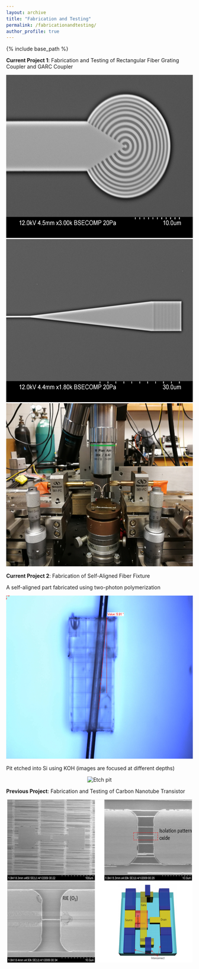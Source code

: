 ```yaml
---
layout: archive
title: "Fabrication and Testing"
permalink: /fabricationandtesting/
author_profile: true
---
```


{% include base_path %}

**Current Project 1**: Fabrication and Testing of Rectangular Fiber Grating Coupler and GARC Coupler

<center><img src="/images/i2.jpg" alt="Circular Grating" style="width:600px;height:440px;"></center>

<center><img src="/images/j8.jpg" alt="Rectangular Grating" style="width:600px;height:440px;"></center>

<center><img src="/images/probe_stage.jpg" alt="Probe Stage" style="width:600px;height:440px;"></center>


**Current Project 2**: Fabrication of Self-Aligned Fiber Fixture 

A self-aligned part fabricated using two-photon polymerization 
<center><img src="/images/fiber_fixture_16.jpg" alt="Fiber Fixture" style="width:600px;height:440px;"></center>

Pit etched into Si using KOH (images are focused at different depths)
<center><img src="/images/fig_pit.jpg" alt="Etch pit" style="width:600px;height:200px;"></center>


**Previous Project**: Fabrication and Testing of Carbon Nanotube Transistor
<center><img src="/images/CNT.png" alt="CNT Transistor" style="width:600px;height:440px;"></center>
